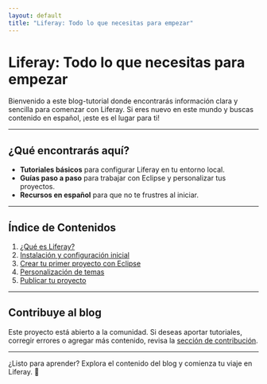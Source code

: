```yaml
---
layout: default
title: "Liferay: Todo lo que necesitas para empezar"
---
```


# Liferay: Todo lo que necesitas para empezar

Bienvenido a este blog-tutorial donde encontrarás información clara y sencilla para comenzar con Liferay. Si eres nuevo en este mundo y buscas contenido en español, ¡este es el lugar para ti!

---

## ¿Qué encontrarás aquí?

- **Tutoriales básicos** para configurar Liferay en tu entorno local.
- **Guías paso a paso** para trabajar con Eclipse y personalizar tus proyectos.
- **Recursos en español** para que no te frustres al iniciar.

---

## Índice de Contenidos

1. [¿Qué es Liferay?](_posts/2024-12-16-liferay-blog.md)
2. [Instalación y configuración inicial](posts/instalacion-y-configuracion.md)
3. [Crear tu primer proyecto con Eclipse](posts/primer-proyecto-eclipse.md)
4. [Personalización de temas](posts/personalizacion-temas.md)
5. [Publicar tu proyecto](posts/publicar-proyecto.md)

---

## Contribuye al blog

Este proyecto está abierto a la comunidad. Si deseas aportar tutoriales, corregir errores o agregar más contenido, revisa la [sección de contribución](https://github.com/tu-repo/tu-blog#contribuir).

---

¿Listo para aprender? Explora el contenido del blog y comienza tu viaje en Liferay. 🚀
